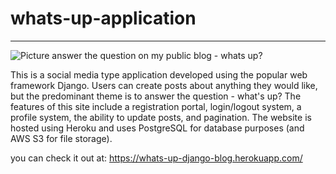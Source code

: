 # whats-up-application
---
![Picture](demo/1.PNG)
answer the question on my public blog - whats up?

This is a social media type application developed using the popular web framework Django. Users can create posts about anything they would like, but the predominant theme is to answer the question - what's up? The features of this site include a registration portal, login/logout system, a profile system, the ability to update posts, and pagination. The website is hosted using Heroku and uses PostgreSQL for database purposes (and AWS S3 for file storage).

you can check it out at: https://whats-up-django-blog.herokuapp.com/
